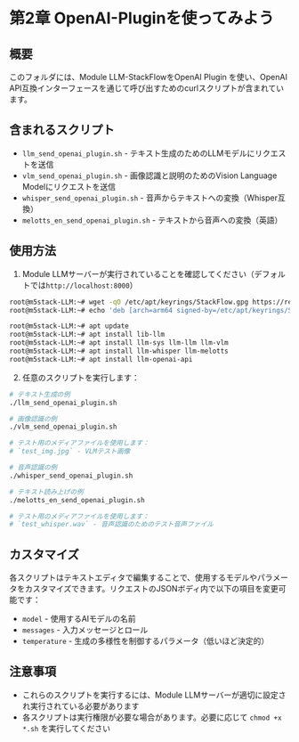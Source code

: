 # 第2章 OpenAI-Pluginを使ってみよう


## 概要
このフォルダには、Module LLM-StackFlowをOpenAI Plugin を使い、OpenAI API互換インターフェースを通じて呼び出すためのcurlスクリプトが含まれています。

## 含まれるスクリプト

- `llm_send_openai_plugin.sh` - テキスト生成のためのLLMモデルにリクエストを送信
- `vlm_send_openai_plugin.sh` - 画像認識と説明のためのVision Language Modelにリクエストを送信
- `whisper_send_openai_plugin.sh` - 音声からテキストへの変換（Whisper互換）
- `melotts_en_send_openai_plugin.sh` - テキストから音声への変換（英語）

## 使用方法

1. Module LLMサーバーが実行されていることを確認してください（デフォルトでは`http://localhost:8000`）

```bash
root@m5stack-LLM:~# wget -qO /etc/apt/keyrings/StackFlow.gpg https://repo.llm.m5stack.com/m5stack-apt-repo/key/StackFlow.gpg
root@m5stack-LLM:~# echo 'deb [arch=arm64 signed-by=/etc/apt/keyrings/StackFlow.gpg] https://repo.llm.m5stack.com/m5stack-apt-repo jammy ax630c' > /etc/apt/sources.list.d/StackFlow.list
```


```bash
root@m5stack-LLM:~# apt update
root@m5stack-LLM:~# apt install lib-llm
root@m5stack-LLM:~# apt install llm-sys llm-llm llm-vlm
root@m5stack-LLM:~# apt install llm-whisper llm-melotts 
root@m5stack-LLM:~# apt install llm-openai-api
```


2. 任意のスクリプトを実行します：

```bash
# テキスト生成の例
./llm_send_openai_plugin.sh

# 画像認識の例
./vlm_send_openai_plugin.sh

# テスト用のメディアファイルを使用します：
# `test_img.jpg` - VLMテスト画像

# 音声認識の例
./whisper_send_openai_plugin.sh

# テキスト読み上げの例
./melotts_en_send_openai_plugin.sh

# テスト用のメディアファイルを使用します：
# `test_whisper.wav` - 音声認識のためのテスト音声ファイル

```

## カスタマイズ

各スクリプトはテキストエディタで編集することで、使用するモデルやパラメータをカスタマイズできます。リクエストのJSONボディ内で以下の項目を変更可能です：

- `model` - 使用するAIモデルの名前
- `messages` - 入力メッセージとロール
- `temperature` - 生成の多様性を制御するパラメータ（低いほど決定的）

## 注意事項

- これらのスクリプトを実行するには、Module LLMサーバーが適切に設定され実行されている必要があります
- 各スクリプトは実行権限が必要な場合があります。必要に応じて `chmod +x *.sh` を実行してください

